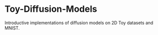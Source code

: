 # Toy-Diffusion-Models
Introductive implementations of diffusion models on 2D Toy datasets and MNIST. 

